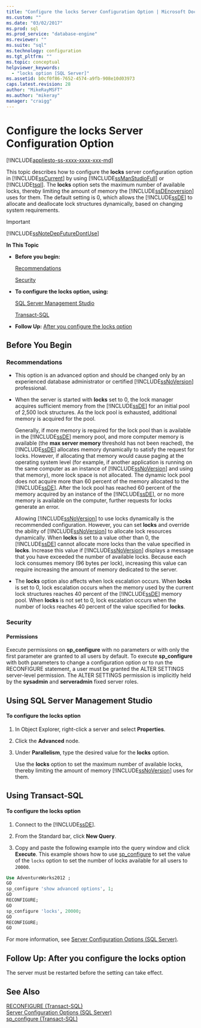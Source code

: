 ```yaml
---
title: "Configure the locks Server Configuration Option | Microsoft Docs"
ms.custom: ""
ms.date: "03/02/2017"
ms.prod: sql
ms.prod_service: "database-engine"
ms.reviewer: ""
ms.suite: "sql"
ms.technology: configuration
ms.tgt_pltfrm: ""
ms.topic: conceptual
helpviewer_keywords: 
  - "locks option [SQL Server]"
ms.assetid: b0cf0f86-7652-4574-a9fb-908e10d03973
caps.latest.revision: 28
author: "MikeRayMSFT"
ms.author: "mikeray"
manager: "craigg"
---
```

# Configure the locks Server Configuration Option
[!INCLUDE[appliesto-ss-xxxx-xxxx-xxx-md](../../includes/appliesto-ss-xxxx-xxxx-xxx-md.md)]

  This topic describes how to configure the **locks** server configuration option in [!INCLUDE[ssCurrent](../../includes/sscurrent-md.md)] by using [!INCLUDE[ssManStudioFull](../../includes/ssmanstudiofull-md.md)] or [!INCLUDE[tsql](../../includes/tsql-md.md)]. The **locks** option sets the maximum number of available locks, thereby limiting the amount of memory the [!INCLUDE[ssDEnoversion](../../includes/ssdenoversion-md.md)] uses for them. The default setting is 0, which allows the [!INCLUDE[ssDE](../../includes/ssde-md.md)] to allocate and deallocate lock structures dynamically, based on changing system requirements.  
  
> [!IMPORTANT]  
>  [!INCLUDE[ssNoteDepFutureDontUse](../../includes/ssnotedepfuturedontuse-md.md)]  
  
 **In This Topic**  
  
-   **Before you begin:**  
  
     [Recommendations](#Recommendations)  
  
     [Security](#Security)  
  
-   **To configure the locks option, using:**  
  
     [SQL Server Management Studio](#SSMSProcedure)  
  
     [Transact-SQL](#TsqlProcedure)  
  
-   **Follow Up:**  [After you configure the locks option](#FollowUp)  
  
##  <a name="BeforeYouBegin"></a> Before You Begin  
  
###  <a name="Recommendations"></a> Recommendations  
  
-   This option is an advanced option and should be changed only by an experienced database administrator or certified [!INCLUDE[ssNoVersion](../../includes/ssnoversion-md.md)] professional.  
  
-   When the server is started with **locks** set to 0, the lock manager acquires sufficient memory from the [!INCLUDE[ssDE](../../includes/ssde-md.md)] for an initial pool of 2,500 lock structures. As the lock pool is exhausted, additional memory is acquired for the pool.  
  
     Generally, if more memory is required for the lock pool than is available in the [!INCLUDE[ssDE](../../includes/ssde-md.md)] memory pool, and more computer memory is available (the **max server memory** threshold has not been reached), the [!INCLUDE[ssDE](../../includes/ssde-md.md)] allocates memory dynamically to satisfy the request for locks. However, if allocating that memory would cause paging at the operating system level (for example, if another application is running on the same computer as an instance of [!INCLUDE[ssNoVersion](../../includes/ssnoversion-md.md)] and using that memory), more lock space is not allocated. The dynamic lock pool does not acquire more than 60 percent of the memory allocated to the [!INCLUDE[ssDE](../../includes/ssde-md.md)]. After the lock pool has reached 60 percent of the memory acquired by an instance of the [!INCLUDE[ssDE](../../includes/ssde-md.md)], or no more memory is available on the computer, further requests for locks generate an error.  
  
     Allowing [!INCLUDE[ssNoVersion](../../includes/ssnoversion-md.md)] to use locks dynamically is the recommended configuration. However, you can set **locks** and override the ability of [!INCLUDE[ssNoVersion](../../includes/ssnoversion-md.md)] to allocate lock resources dynamically. When **locks** is set to a value other than 0, the [!INCLUDE[ssDE](../../includes/ssde-md.md)] cannot allocate more locks than the value specified in **locks**. Increase this value if [!INCLUDE[ssNoVersion](../../includes/ssnoversion-md.md)] displays a message that you have exceeded the number of available locks. Because each lock consumes memory (96 bytes per lock), increasing this value can require increasing the amount of memory dedicated to the server.  
  
-   The **locks** option also affects when lock escalation occurs. When **locks** is set to 0, lock escalation occurs when the memory used by the current lock structures reaches 40 percent of the [!INCLUDE[ssDE](../../includes/ssde-md.md)] memory pool. When **locks** is not set to 0, lock escalation occurs when the number of locks reaches 40 percent of the value specified for **locks**.  
  
###  <a name="Security"></a> Security  
  
####  <a name="Permissions"></a> Permissions  
 Execute permissions on **sp_configure** with no parameters or with only the first parameter are granted to all users by default. To execute **sp_configure** with both parameters to change a configuration option or to run the RECONFIGURE statement, a user must be granted the ALTER SETTINGS server-level permission. The ALTER SETTINGS permission is implicitly held by the **sysadmin** and **serveradmin** fixed server roles.  
  
##  <a name="SSMSProcedure"></a> Using SQL Server Management Studio  
  
#### To configure the locks option  
  
1.  In Object Explorer, right-click a server and select **Properties**.  
  
2.  Click the **Advanced** node.  
  
3.  Under **Parallelism**, type the desired value for the **locks** option.  
  
     Use the **locks** option to set the maximum number of available locks, thereby limiting the amount of memory [!INCLUDE[ssNoVersion](../../includes/ssnoversion-md.md)] uses for them.  
  
##  <a name="TsqlProcedure"></a> Using Transact-SQL  
  
#### To configure the locks option  
  
1.  Connect to the [!INCLUDE[ssDE](../../includes/ssde-md.md)].  
  
2.  From the Standard bar, click **New Query**.  
  
3.  Copy and paste the following example into the query window and click **Execute**. This example shows how to use [sp_configure](../../relational-databases/system-stored-procedures/sp-configure-transact-sql.md) to set the value of the `locks` option to set the number of locks available for all users to `20000`.  
  
```sql  
Use AdventureWorks2012 ;  
GO  
sp_configure 'show advanced options', 1;  
GO  
RECONFIGURE;  
GO  
sp_configure 'locks', 20000;  
GO  
RECONFIGURE;  
GO  
```  
  
 For more information, see [Server Configuration Options &#40;SQL Server&#41;](../../database-engine/configure-windows/server-configuration-options-sql-server.md).  
  
##  <a name="FollowUp"></a> Follow Up: After you configure the locks option  
 The server must be restarted before the setting can take effect.  
  
## See Also  
 [RECONFIGURE &#40;Transact-SQL&#41;](../../t-sql/language-elements/reconfigure-transact-sql.md)   
 [Server Configuration Options &#40;SQL Server&#41;](../../database-engine/configure-windows/server-configuration-options-sql-server.md)   
 [sp_configure &#40;Transact-SQL&#41;](../../relational-databases/system-stored-procedures/sp-configure-transact-sql.md)  
  
  
